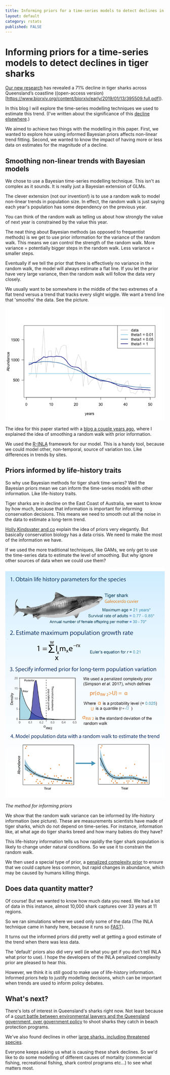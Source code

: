 ```yaml
---
title: Informing priors for a time-series models to detect declines in tiger sharks
layout: default
category: rstats
published: FALSE
---
```


# Informing priors for a time-series models to detect declines in tiger sharks  

[Our new research](https://www.sciencedirect.com/science/article/pii/S0006320719306020) has revealed a 71% decline in tiger sharks across Queensland’s coastline ((open-access version)[https://www.biorxiv.org/content/biorxiv/early/2019/01/13/395509.full.pdf]).

In this blog I will explore the time-series modelling techniques we used to estimate this trend. (I've written about the significance of this [decline elsewhere](https://catchmenttocoast.org/2019/09/11/decline-in-tiger-shark-population-defies-expectations/).)

We aimed to achieve two things with the modelling in this paper. First, we wanted to explore how using informed Bayesian priors affects non-linear trend fitting. Second, we wanted to know the impact of having more or less data on estimates for the magnitude of a decline.

## Smoothing non-linear trends with Bayesian models

We chose to use a Bayesian time-series modelling technique. This isn't as complex as it sounds. It is really just a Bayesian extension of GLMs.

The clever extension (not our invention!) is to use a random walk to model non-linear trends in population size. In effect, the random walk is just saying each year's population has some dependency on the previous year.

You can think of the random walk as telling us about how strongly the value of next year is constrained by the value this year.

The neat thing about Bayesian methods (as opposed to frequentist methods) is we get to use prior information for the variance of the random walk. This means we can control the strength of the random walk. More variance = potentially bigger steps in the random walk. Less variance = smaller steps.

Eventually if we tell the prior that there is effectively no variance in the random walk, the model will always estimate a flat line. If you let the prior have very large variance, then the random walk will follow the data very closely.

We usually want to be somewhere in the middle of the two extremes of a flat trend versus a trend that tracks every slight wiggle. We want a trend line that 'smooths' the data. See the picture.

![](/images/bayesian-smoothing_files/fitted-models-vary-theta-1.png)

The idea for this paper started with a [blog a couple years ago](http://www.seascapemodels.org/rstats/2017/06/21/bayesian-smoothing.html), where I explained the idea of smoothing a random walk with prior information.

We used the [R-INLA](http://www.r-inla.org/) framework for our model. This is a handy tool, because we could model other, non-temporal, source of variation too. Like differences in trends by sites.

## Priors informed by life-history traits

So why use Bayesian methods for tiger shark time-series? Well the Bayesian priors mean we can inform the time-series models with other information. Like life-history traits.

Tiger sharks are in decline on the East Coast of Australia, we want to know by how much, because that information is important for informing conservation decisions. This means we need to smooth out all the noise in the data to estimate a long-term trend.

[Holly Kindsvater and co](https://www.sciencedirect.com/science/article/pii/S0169534718301411) explain the idea of priors very elegantly. But basically conservation biology has a data crisis. We need to make the most of the information we have.

If we used the more traditional techniques, like GAMs, we only get to use the time-series data to estimate the level of smoothing. But why ignore other sources of data when we could use them?

<div style="float:left;">
<img src="/images/tiger-sharks-timeseries-model.jpg">
<p><em>The method for informing priors</em></p>
</div>

We show that the random walk variance can be informed by life-history information (see picture). These are measurements scientists have made of tiger sharks, which do not depend on time-series. For instance, information like, at what age do tiger sharks breed and how many babies do they have?

This life-history information tells us how rapidly the tiger shark population is likely to change under natural conditions. So we use it to constrain the random walk.

We then used a special type of prior, a [penalized complexity prior](https://arxiv.org/abs/1403.4630) to ensure that we could capture less common, but rapid changes in abundance, which may be caused by humans killing things.

## Does data quantity matter?

Of course! But we wanted to know how much data you need. We had a lot of data in this instance, almost 10,000 shark captures over 33 years at 11 regions.

So we ran simulations where we used only some of the data (The INLA technique came in handy here, because it runs so [FAST](http://www.seascapemodels.org/rstats/2017/04/14/glmm-comparison.html)).

It turns out the informed priors did pretty well at getting a good estimate of the trend when there was less data.

The 'default' priors also did very well (ie what you get if you don't tell INLA what prior to use). I hope the developers of the INLA penalized complexity prior are pleased to hear this.  

However, we think it is still good to make use of life-history information. Informed priors help to justify modelling decisions, which can be important when trends are used to inform policy debates.

## What's next?  

There's lots of interest in Queensland's sharks right now. Not least because of a [court battle between environmental lawyers and the Queensland government, over government policy](https://www.abc.net.au/news/2019-09-18/shark-attack-drum-lines-great-barrier-reef/11523902) to shoot sharks they catch in beach protection programs.

We've also found declines in other [large sharks, including threatened species](https://theconversation.com/some-sharks-have-declined-by-92-in-the-past-half-century-off-queenslands-coast-108742).

Everyone keeps asking us what is causing these shark declines. So we'd like to do some modelling of different causes of mortality (commercial fishing, recreational fishing, shark control programs etc...) to see what matters most.
